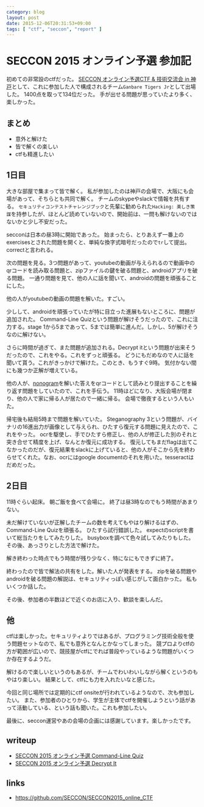```yaml
---
category: blog
layout: post
date: 2015-12-06T20:31:53+09:00
tags: [ "ctf", "seccon", "report" ]
---
```


# SECCON 2015 オンライン予選 参加記

初めての非常設のctfだった。
[SECCON オンライン予選CTF & 技術交流会 in 神戸](https://atnd.org/events/72160)として、これに参加した人で構成されるチーム`Ganbare Tigers Jr`として出場した。
1400点を取って134位だった。
手が出せる問題が思っていたより多く、楽しかった。

## まとめ

-   意外と解けた
-   皆で解くの楽しい
-   ctfも精進したい

<!-- more -->

## 1日目

大きな部屋で集まって皆で解く。
私が参加したのは神戸の会場で、大阪にも会場があって、そちらとも共同で解く。
チームのskypeやslackで情報を共有する。
`セキュリティコンテストチャレンジブック`と先輩に勧められた`Hacking: 美しき策謀`を持参したが、ほとんど読めていないので、開始前は、一問も解けないのではないかと少し不安だった。

secconは日本の昼3時に開始であった。
始まったら、とりあえず一番上のexercisesとされた問題を開くと、単純な換字式暗号だったので`tr`して提出。correctと言われる。

次の問題を見る。3つ問題があって、youtubeの動画が与えられるので動画中のqrコードを読み取る問題と、zipファイルの鍵を破る問題と、androidアプリを破る問題。
一通り問題を見て、他の人に話を聞いて、androidの問題を頑張ることにした。

他の人がyoutubeの動画の問題を解いた。すごい。

少しして、androidを頑張っていたが特に目立った進展もないところに、問題が追加された。
Command-Line Quizという問題が解けそうだったので、これに注力する。stage 1から5まであって、5までは簡単に進んだ。しかし、5が解けそうなのに解けない。

さらに時間が過ぎて、また問題が追加される。Decrypt itという問題が出来そうだったので、これをやる。これをずっと頑張る。
どうにもだめなので人に話を聞いて貰う。これがきっかけで解けた。このとき、もうすぐ9時。
気付かない間にも幾つか正解が増えている。

他の人が、[nonogram](https://en.wikipedia.org/wiki/Nonogram)を解いた答えをqrコードとして読みとり提出することを繰り返す問題をしていたので、これを手伝う。
11時ほどになり、大阪会場が閉まり、他の人で家に帰る人が居たので一緒に帰る。
会場で徹夜するという人もいた。

帰宅後も結局5時まで問題を解いていた。
Steganography 3という問題が、バイナリの16進出力が画像として与えられ、ひたすら復元する問題に見えたので、これをやった。
ocrを駆使し、手でひたすら修正し、他の人が修正した別のそれと突き合せて精度を上げ、なんとか復元に成功する。
復元してもまだflagは出てこなかったのだが、復元結果をslackに上げていると、他の人がそこから先を終わらせてくれた。なお、ocrにはgoogle documentのそれを用いた。tesseractはだめだった。

## 2日目

11時ぐらい起床。
朝ご飯を食べて会場に。
終了は昼3時なのでもう時間があまりない。

未だ解けていないが正解したチームの数を考えてもやはり解けるはずの、Command-Line Quizを頑張る。
ひたすら試行錯誤した。
expectのscriptを書いて総当たりをしてみたりした。
busyboxを調べて色々試してみたりもした。
その後、あっさりとした方法で解けた。

解き終わった時点でもう時間が残り少なく、特になにもできずに終了。

終わったので皆で解法の共有をした。解いた人が発表をする。
zipを破る問題やandroidを破る問題の解説は、セキュリティっぽい感じがして面白かった。
私もいくつか話した。

その後、参加者の半数ほどで近くのお店に入り、歓談を楽しんだ。

## 他

ctfは楽しかった。セキュリティよりではあるが、プログラミング技術全般を使う問題セットなので、私でも意外となんとかなってしまった。
競プロよりctfの方が範囲が広いので、競技屋がctfにでれば普段やっているような問題がいくつか存在するようだ。

解けるので楽しいというのもあるが、チームでわいわいしながら解くというのもやはり楽しい。
結果として、ctfにも力を入れたいなと感じた。

今回と同じ場所では定期的にctf onsiteが行われているようなので、次も参加したい。
また、参加者のひとりから、学生が主体でctfを開催しようという話があって活動している、という話も聞いた。これも参加したい。

最後に、seccon運営やあの会場の企画には感謝しています。楽しかったです。

## writeup

-   [SECCON 2015 オンライン予選 Command-Line Quiz](http://kimiyuki.net/blog/2015/12/06/seccon-2015-online-command-line-quiz/)
-   [SECCON 2015 オンライン予選 Decrypt It](http://kimiyuki.net/blog/2015/12/06/seccon-2015-online-decrypt-it/)

## links

-   <https://github.com/SECCON/SECCON2015_online_CTF>
